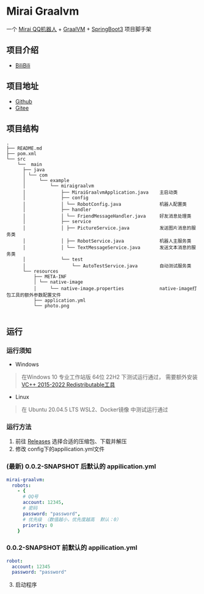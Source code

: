 # Mirai Graalvm
一个 [Mirai QQ机器人](https://github.com/mamoe/mirai) + [GraalVM](https://www.graalvm.org/) + [SpringBoot3](https://spring.io/projects/spring-boot) 项目脚手架

## 项目介绍
- [BiliBili](https://www.bilibili.com/read/cv21372235)

## 项目地址
- [Github](https://github.com/wssy001/mirai-graalvm)
- [Gitee](https://gitee.com/wssy001/mirai-graalvm)

## 项目结构
```
.
├── README.md
├── pom.xml
└── src
    └──  main
      ├── java
      │ └── com
      │     └── example
      │         └── miraigraalvm
      │             ├── MiraiGraalvmApplication.java    主启动类
      │             ├── config
      │             │ └── RobotConfig.java              机器人配置类 
      │             ├── handler
      │             │ └── FriendMessageHandler.java     好友消息处理类
      │             ├── service
      │             │ ├── PictureService.java           发送图片消息的服务类
      │             │ ├── RobotService.java             机器人主服务类
      │             │ └── TextMessageService.java       发送文本消息的服务类
      │             └── test
      │                 └── AutoTestService.java        自动测试服务类
      └── resources
          ├── META-INF
          │ └── native-image
          │     └── native-image.properties             native-image打包工具的额外参数配置文件
          ├── application.yml
          └── photo.png
    
```

## 运行

### 运行须知
- Windows
> 在Windows 10 专业工作站版 64位 22H2 下测试运行通过， 需要额外安装 [VC++ 2015-2022 Redistributable工具](https://learn.microsoft.com/en-US/cpp/windows/latest-supported-vc-redist?view=msvc-170#visual-studio-2015-2017-2019-and-2022)
- Linux
> 在 Ubuntu 20.04.5 LTS WSL2、Docker镜像 中测试运行通过

### 运行方法
1. 前往 [Releases](https://github.com/wssy001/mirai-graalvm/releases/latest) 选择合适的压缩包、下载并解压
2. 修改 config下的appilication.yml文件

### (最新) 0.0.2-SNAPSHOT 后默认的 appilication.yml
```yml
mirai-graalvm:
  robots:
    - {
      # QQ号
      account: 12345,
      # 密码
      password: "password",
      # 优先级 （数值越小，优先度越高  默认：0）
      priority: 0
    }
```
### 0.0.2-SNAPSHOT 前默认的 appilication.yml
```yml
robot:
  account: 12345
  password: "password"
```
3. 启动程序
